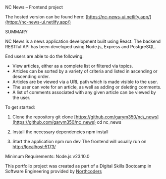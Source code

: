 NC News – Frontend project

The hosted version can be found here: [https://nc-news-ui.netlify.app/](https://nc-news-ui.netlify.app/)

SUMMARY

NC News is a news application development built using React. The backend RESTful API has been developed using Node.js, Express and PostgreSQL.

End users are able to do the following:

* View articles, either as a complete list or filtered via topics.
* Articles can be sorted by a variety of criteria and listed in ascending or descending order.
* Articles are be viewed via a URL path which is made visible to the user.
* The user can vote for an article, as well as adding or deleting comments.
* A list of comments associated with any given article can be viewed by the user.

To get started:

1. Clone the repository
   git clone [https://github.com/garym350/nc\_news](https://github.com/garym350/nc_news)
   cd nc_news

2. Install the necessary dependencies
   npm install

3. Start the application
   npm run dev
   The frontend will usually run on [http://localhost:5173/](http://localhost:5173/)

Minimum Requirements: Node.js v23.10.0

This portfolio project was created as part of a Digital Skills Bootcamp in Software Engineering provided by [Northcoders](https://northcoders.com/)
